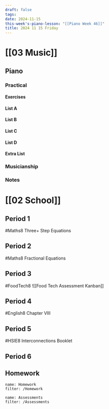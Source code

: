 ```yaml
---
draft: false
tags:
date: 2024-11-15
this-week's-piano-lesson: "[[Piano Week 46]]"
title: 2024 11 15 Friday
---
```

 
# [[03 Music]]
## Piano
### Practical
#### Exercises

#### List A

#### List B

#### List C

#### List D

#### Extra List

### Musicianship

### Notes 


# [[02 School]]
## Period 1
#Maths8
Three+ Step Equations
## Period 2
#Maths8
Fractional Equations
## Period 3
#FoodTech8 
![[Food Tech Assessment Kanban]]
## Period 4
#English8
Chapter VIII
## Period 5
#HSIE8 
Interconnections Booklet
## Period 6

## Homework
```todoist
name: Homework
filter: /Homework
``` 

```todoist
name: Assessments
filter: /Assessments
```